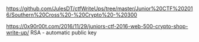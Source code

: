 https://github.com/JulesDT/ctfWriteUps/tree/master/Junior%20CTF%202016/Southern%20Cross%20-%20Crypto%20-%20300

https://0x90r00t.com/2016/11/29/juniors-ctf-2016-web-500-crypto-shop-write-up/ RSA - automatic public key 

